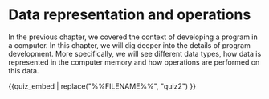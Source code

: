 # Data representation and operations

In the previous chapter, we covered the context of developing a program in a computer. In this chapter, we will dig deeper into the details of program development. More specifically, we will see different data types, how data is represented in the computer memory and how operations are performed on this data.

{{quiz_embed | replace("%%FILENAME%%", "quiz2") }}